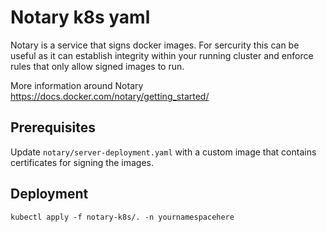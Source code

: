 # Notary k8s yaml

Notary is a service that signs docker images. For sercurity this can be useful as it can establish integrity within your running cluster and enforce rules that only allow signed images to run.

More information around Notary
https://docs.docker.com/notary/getting_started/

## Prerequisites 
Update `notary/server-deployment.yaml` with a custom image that contains certificates for signing the images.

## Deployment
`kubectl apply -f notary-k8s/. -n yournamespacehere`